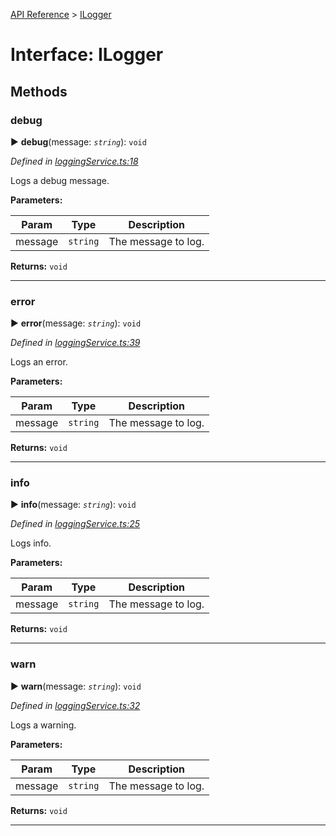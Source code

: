 [API Reference](../README.md) > [ILogger](../interfaces/ILogger.md)



# Interface: ILogger


## Methods
<a id="debug"></a>

###  debug

► **debug**(message: *`string`*): `void`



*Defined in [loggingService.ts:18](https://github.com/daostack/arc.js/blob/f343aa24/lib/loggingService.ts#L18)*



Logs a debug message.


**Parameters:**

| Param | Type | Description |
| ------ | ------ | ------ |
| message | `string`   |  The message to log. |





**Returns:** `void`





___

<a id="error"></a>

###  error

► **error**(message: *`string`*): `void`



*Defined in [loggingService.ts:39](https://github.com/daostack/arc.js/blob/f343aa24/lib/loggingService.ts#L39)*



Logs an error.


**Parameters:**

| Param | Type | Description |
| ------ | ------ | ------ |
| message | `string`   |  The message to log. |





**Returns:** `void`





___

<a id="info"></a>

###  info

► **info**(message: *`string`*): `void`



*Defined in [loggingService.ts:25](https://github.com/daostack/arc.js/blob/f343aa24/lib/loggingService.ts#L25)*



Logs info.


**Parameters:**

| Param | Type | Description |
| ------ | ------ | ------ |
| message | `string`   |  The message to log. |





**Returns:** `void`





___

<a id="warn"></a>

###  warn

► **warn**(message: *`string`*): `void`



*Defined in [loggingService.ts:32](https://github.com/daostack/arc.js/blob/f343aa24/lib/loggingService.ts#L32)*



Logs a warning.


**Parameters:**

| Param | Type | Description |
| ------ | ------ | ------ |
| message | `string`   |  The message to log. |





**Returns:** `void`





___


